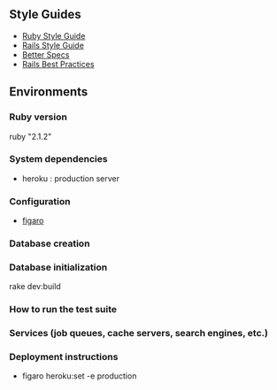 
## Style Guides

* [Ruby Style Guide](https://github.com/bbatsov/ruby-style-guide)
* [Rails Style Guide](https://github.com/bbatsov/rails-style-guide)
* [Better Specs](http://betterspecs.org/)
* [Rails Best Practices](http://rails-bestpractices.com/)


## Environments

### Ruby version

ruby "2.1.2"

### System dependencies

* heroku : production server

### Configuration

* [figaro](https://github.com/laserlemon/figaro)

### Database creation

### Database initialization

rake dev:build

### How to run the test suite

### Services (job queues, cache servers, search engines, etc.)

### Deployment instructions

*  figaro heroku:set -e production

